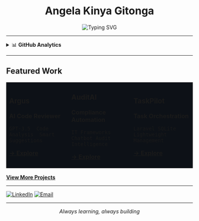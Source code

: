 <div align="center">

# Angela Kinya Gitonga

<img src="https://readme-typing-svg.herokuapp.com?font=Fira+Code&size=18&duration=3000&pause=1000&color=58A6FF&center=true&width=600&lines=Software+Engineer;Data+Analyst;Aspiring+Data+Scientist;ML%2FAI+Enthusiast;Building+innovative+solutions" alt="Typing SVG" />

</div>

---

<details>
<summary>📊 <b>GitHub Analytics</b></summary>

<div align="center">
  
![GitHub Stats](https://github-readme-stats.vercel.app/api?username=angie-kinya&show_icons=true&theme=dark&hide_border=true&bg_color=0d1117&title_color=58a6ff&icon_color=58a6ff&text_color=c9d1d9)

![Top Languages](https://github-readme-stats.vercel.app/api/top-langs/?username=angie-kinya&layout=compact&theme=dark&hide_border=true&bg_color=0d1117&title_color=58a6ff&text_color=c9d1d9)

![GitHub Streak](https://github-readme-streak-stats.herokuapp.com/?user=angie-kinya&theme=dark&hide_border=true&background=0d1117&stroke=58a6ff&ring=58a6ff&fire=58a6ff&currStreakLabel=58a6ff)

</div>

</details>

---

## Featured Work

<table>
<tr>
<td width="33%" bgcolor="#0d1117">

### Argus
**AI Code Reviewer**

`GPT-3.5 
Code Analysis 
Smart Suggestions`

**[→ Explore](https://github.com/angie-kinya/Argus)**

</td>
<td width="33%" bgcolor="#0d1117">

### AuditAI  
**Compliance Automation**

`IT Frameworks
Chatbot
Audit Intelligence`

**[→ Explore](https://github.com/angie-kinya/AuditAI)**

</td>
<td width="33%" bgcolor="#0d1117">

### TaskPilot
**Task Orchestration**

`Laravel
SQLite
Lightweight Management`

**[→ Explore](https://github.com/angie-kinya/TaskPilot)**

</td>
</tr>
</table>

**[View More Projects](https://github.com/angie-kinya?tab=repositories)**

---

[![LinkedIn](https://img.shields.io/badge/LinkedIn-0077B5?style=for-the-badge&logo=linkedin&logoColor=white)](https://www.linkedin.com/in/angela-kinya)
[![Email](https://img.shields.io/badge/Email-D14836?style=for-the-badge&logo=gmail&logoColor=white)](mailto:angiekinya670@gmail.com)

---

<div align="center">
<i>Always learning, always building</i>
</div>